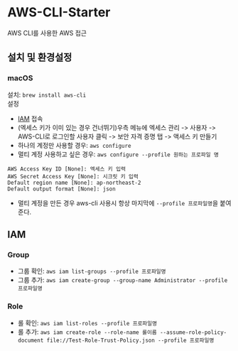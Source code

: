 # AWS-CLI-Starter
AWS CLI를 사용한 AWS 접근

## 설치 및 환경설정
### macOS
설치: `brew install aws-cli`   
설정
* [IAM](https://console.aws.amazon.com/iam/home?region=ap-northeast-2#/home) 접속   
* (엑세스 키가 이미 있는 경우 건너뛰기)우측 메뉴에 엑세스 관리 -> 사용자 -> AWS-CLI로 로그인할 사용자 클릭 -> 보안 자격 증명 탭 -> 액세스 키 만들기
* 하나의 계정만 사용할 경우: `aws configure`
* 멀티 계정 사용하고 싶은 경우: `aws configure --profile 원하는 프로파일 명`
``` shell
AWS Access Key ID [None]: 엑세스 키 입력
AWS Secret Access Key [None]: 시크릿 키 입력
Default region name [None]: ap-northeast-2
Default output format [None]: json
```

* 멀티 계정을 만든 경우 aws-cli 사용시 항상 마지막에 `--profile 프로파일명`을 붙여준다.

## IAM
### Group
* 그룹 확인: `aws iam list-groups --profile 프로파일명`
* 그룹 추가: `aws iam create-group --group-name Administrator --profile 프로파일명`

### Role
* 롤 확인: `aws iam list-roles --profile 프로파일명`  
* 롤 추가: `aws iam create-role --role-name 롤이름 --assume-role-policy-document file://Test-Role-Trust-Policy.json --profile 프로파일명`
